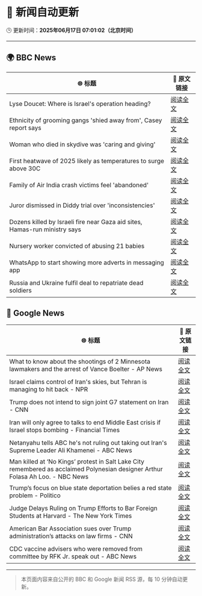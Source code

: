 # 🧠 新闻自动更新

🕒 更新时间：**2025年06月17日 07:01:02（北京时间）**

---

## 🌍 BBC News

| 🌐 标题 | 🔗 原文链接 |
|--------|-------------|
| Lyse Doucet: Where is Israel's operation heading? | [阅读全文](https://www.bbc.com/news/articles/ce829v2qzyro) |
| Ethnicity of grooming gangs 'shied away from', Casey report says | [阅读全文](https://www.bbc.com/news/articles/clynyyqdnrdo) |
| Woman who died in skydive was 'caring and giving' | [阅读全文](https://www.bbc.com/news/articles/cy4e4jmzep4o) |
| First heatwave of 2025 likely as temperatures to surge above 30C | [阅读全文](https://www.bbc.com/weather/articles/c4grg1w2xr7o) |
| Family of Air India crash victims feel 'abandoned' | [阅读全文](https://www.bbc.com/news/articles/c5y0lwreg9qo) |
| Juror dismissed in Diddy trial over 'inconsistencies' | [阅读全文](https://www.bbc.com/news/articles/ckg4gg626p2o) |
| Dozens killed by Israeli fire near Gaza aid sites, Hamas-run ministry says | [阅读全文](https://www.bbc.com/news/articles/cg7177gpr17o) |
| Nursery worker convicted of abusing 21 babies | [阅读全文](https://www.bbc.com/news/articles/clylww5ykkvo) |
| WhatsApp to start showing more adverts in messaging app | [阅读全文](https://www.bbc.com/news/articles/cn5y07yqg5do) |
| Russia and Ukraine fulfil deal to repatriate dead soldiers | [阅读全文](https://www.bbc.com/news/articles/cgeqddw1v1do) |

## 📰 Google News

| 🌐 标题 | 🔗 原文链接 |
|--------|-------------|
| What to know about the shootings of 2 Minnesota lawmakers and the arrest of Vance Boelter - AP News | [阅读全文](https://news.google.com/rss/articles/CBMinwFBVV95cUxOMzhUQ1BKSTFxTmw2SkNOUVg0MjdlN2xBcFlfYWM5VGE1RlFSX2dkZkVNYkI4RUJrTlh3WDdDX0tZTGQybk1NN2RpVXJCUFBVVFAzclpuNDY3N21QQ0xiVmRzSnFXX3ZKVllDNFpDd1E4WXBVaXVNZVNjd1U3RGVTVVRMMk9WMjBLUWZaNXhVWXhnM0RfVTdWcjM1T3hnQUE?oc=5) |
| Israel claims control of Iran's skies, but Tehran is managing to hit back - NPR | [阅读全文](https://news.google.com/rss/articles/CBMihwFBVV95cUxPNHNyUkRfT1Vob3hLRVo0YU5ybWtLdkc5NUtzUzBlc01TZzdWNHVqOGxRc0wtODhfVmxUTWtkTTFWbGhwbVJxRkFzU2t0dkJIRkN2N3FtcUJtd1VCT1cyMWZwRnM3VFlER2hLZDQ5ZU5NbWI4YVo5RnVaSklLTUh2bDlDR1NON1E?oc=5) |
| Trump does not intend to sign joint G7 statement on Iran - CNN | [阅读全文](https://news.google.com/rss/articles/CBMiekFVX3lxTE9YalY4OXVXNXkzNThCcm9SbTlyQ1Zrcl9XNHJPWFlnSlVoOFYycFZoS0w5VlZ0Q3d3aFR2ZEZXckNLZEd0QTVPYjJQWWNGcjJyV1BqeHNPODRkb3UwbTMwTHdlOUdHN1Rxc0p6LXQtSXF2WGJoUVJUN09B0gF_QVVfeXFMUG16YWZVZ0pMNnJIbXlLamFiZEszQ2JKeVE0S1VyUUFTQWtibWZuRXV3aUtnZ0NURmlMdUpWRmwzVDZKSGNSVEoySWxOa1BsNm5RakY1M2ZoRFV0UWp5YVEtbG9RRVNTSEJlYkNGZVNBWUI3X2JObTlfRDlNN3VjSQ?oc=5) |
| Iran will only agree to talks to end Middle East crisis if Israel stops bombing - Financial Times | [阅读全文](https://news.google.com/rss/articles/CBMicEFVX3lxTE9BR3d0YVBlWDk1NTE1NERvZ2VXZTJoVEhRSGg3Z3FoZmdTYUNwemE4a05SSVBXNEJYUEZPcHAydmlhVVpPdVdublNOU1ZBTTJBdHNOOW04eFlrXzlvdzN0VEVtOWhpSGVsS1poTW1nWXI?oc=5) |
| Netanyahu tells ABC he's not ruling out taking out Iran's Supreme Leader Ali Khamenei - ABC News | [阅读全文](https://news.google.com/rss/articles/CBMiqAFBVV95cUxOSEhRT2FDRWhrTHd1bWJza2JPVU44ZXlXUmRaMjVTckVpQmM2TjJaZUF6eXVhMFJTVktnajdiQ2JydHVfRVFFSEpkT0NocktZTTNVdHNBaXQ1RkMwNXZVNmFaWTZrWDdlNlFWeHRyOUpOeGY3U0wyTk01bS0zZTNWSm1BVnBnRnpTdFhPZzhnUmdHeFFuV3Ria2VHREUtSGd5NWpHU2U0ZmTSAa4BQVVfeXFMTUVlSlY5c01sS0dOci1WMENtMlh5YnhvTy1zemxCUlNPOVlCUVJKMUZ1TDNDbTkxZzF3QWY0am1kbjU4M1F1TVBHcHI4OVhMTFZUWmQ0SFRNVWpEU3U1cUQ2WEs4NjRMWEtJT3FRdmR0SUxWVmg3VGtTb0tzTC1ONGFZd2FvNTUta2pGNVVfeUxfQVdlblpkZ1I5bk1rY3dYTG5Nbkt5YmJwZFFOTWpR?oc=5) |
| Man killed at ‘No Kings’ protest in Salt Lake City remembered as acclaimed Polynesian designer Arthur Folasa Ah Loo. - NBC News | [阅读全文](https://news.google.com/rss/articles/CBMisgFBVV95cUxPb3dQYkdGZ2RWbGhONzhrNmF6dG1nMXFFZm9OV21oa0lRQUpiQkl1clhnU0RQUmNkb3NibEdpOU9ab25SY0FseFl6bFA0QjZvaGRZVFdmbzEtVnp5WEptS0E0SWFFbllIVnlPYVhqUWN2X2FJUlpfOXdfQUJqQUotaW5DQnlIYVp4T21RTGVkdDZuSjVDa1ZobWFuUVhEREI0akpMZGtwaDN5UHhuNDQ1Wmp30gFWQVVfeXFMTzVXVU1rS3BXcmJhWDlycm5BMXhxZWx5NV9adERuYTI1a2JHZldLNU02b3pGWGMwcGpCWVhfdGF0VUZwNXJZTmZRanVOaV8xenFYZ0JIV2c?oc=5) |
| Trump’s focus on blue state deportation belies a red state problem - Politico | [阅读全文](https://news.google.com/rss/articles/CBMijAFBVV95cUxPbzZjUnNENmkzUk9fUUU2dWFJaTZpUHVWZ3dJS0RIbV9sczNSTmNRNmV1S3k4SUhpd09jUlBTVzJVd0VjRXBtbUhWX1lhWXhxWHhtT1ZlTDFFSFAwZEFZRVJCMURqcWFTT0VKWTF3M3Z6U3NHR21KcE5fODIyczNSb3NXWHNEdVBUTURsQw?oc=5) |
| Judge Delays Ruling on Trump Efforts to Bar Foreign Students at Harvard - The New York Times | [阅读全文](https://news.google.com/rss/articles/CBMilwFBVV95cUxNaHVOTnp3dU84bml5S252ekRPLU5VRDlPTWpKMEE3blJ0Zm5qWDV1b1NyNjN3aEY1VFJrRjlzemhYSlptdUNDWXRyUW5HN3c2LUFkc2Y4SUdSdUtSUHYwakdNSndKMHFtZ3lfR3JubnB4Q0dfUFkxRmVPMHJhR1QyTm1sMnJqcEc4QVdkNktnT1RiQ3NGTlNZ?oc=5) |
| American Bar Association sues over Trump administration’s attacks on law firms - CNN | [阅读全文](https://news.google.com/rss/articles/CBMifEFVX3lxTE45OE9KeVNOeDNYc3N6MFVFVDRRRTE0c2JlNUd2eWl4Unpodk0yTVZBQ1BnZ0xCcDNKRzI0ekJPdTRHdnR6VDM0ZkJqYllJTDV0Qmw3ZXFlQTRtS3UtMjdfa1FSVmUxUVRRcFMxX1I4UFN0V01yTHhoZ1N5OTLSAYIBQVVfeXFMTWlLakNSVHN2MG5MZjY5TDNWUy1KejBaWGRnYWl1UkpxN1l5UjQwNnRSR3pOMGRNd1g1eGZFNkFHWTdsZjY3MlhUb084anY3N2lib1NUX1RLM2h4UUlFVWs4YmtHc2ZkaExSaUxIX3RyTFJkYWZSamF0S2VmakJ3YTBHQQ?oc=5) |
| CDC vaccine advisers who were removed from committee by RFK Jr. speak out - ABC News | [阅读全文](https://news.google.com/rss/articles/CBMiogFBVV95cUxNbjFvb2NnOGdoSlN6SzdlZ1RiWERaSVQtV3FEbi1ldW40QUQ5QzFlRzNZamgxWnlJLXJIeWlDOFBzWHdfeXJ1X296ckRGX0FKR3FvajVKeXJTMmdxNVI2TVp4QzFiUi1EcVdsWGpRWXFLU1A1SGF5cVF2VklRSWU1eUFjb0l3OU1JQXpGZ1VibFVIel9zRFpBejNvUHNvYi1zZVHSAacBQVVfeXFMUFVyVGZBcWZFMjMtbkFOZGtOTnBKbUdjRVA4UFIwQ29zQTlGUE9GZUR6eUlBc2FJQThwMzQtdWUzNGZmWUk4WjJlWllKMFEza2M1M1JwUzIyaHFBZlo5UjNaRG5KMkR0WWNVX2dOQU9RTWMxZmNqU21fWWdxUHlkbzhIVUdJNWtfNWItZkQ5NnRJZFJ1VjgtTnRpLXdhVHNXN2txd3JmVnc?oc=5) |

---
> 本页面内容来自公开的 BBC 和 Google 新闻 RSS 源，每 10 分钟自动更新。